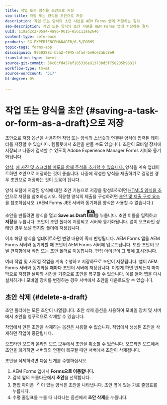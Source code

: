 ```yaml
---
title: 작업 또는 양식을 초안으로 저장
seo-title: 작업 또는 양식을 초안으로 저장
description: 작업 또는 양식의 초안 사본을 AEM Forms 앱에 저장하는 절차
seo-description: 작업 또는 양식의 초안 사본을 AEM Forms 앱에 저장하는 절차
uuid: 1192d2c2-05a4-4a96-9015-e56111aa2646
content-type: reference
products: SG_EXPERIENCEMANAGER/6.5/FORMS
topic-tags: forms-app
discoiquuid: 9950288c-b5a2-4945-afad-be9ce2abc8e9
translation-type: tm+mt
source-git-commit: 56c6cfd437ef185336e81373bd5f758205b96317
workflow-type: tm+mt
source-wordcount: '517'
ht-degree: 0%

---
```



# 작업 또는 양식을 초안 {#saving-a-task-or-form-as-a-draft}으로 저장

초안으로 저장 옵션을 사용하면 작업 또는 양식의 스냅숏과 연결된 양식에 입력된 데이터를 저장할 수 있습니다. 템플릿에서 초안을 만들 수도 있습니다. 초안이 모바일 장치에 저장되고 나중에 검색할 수 있도록 Adobe Experience Manager Forms 서버와 동기화됩니다.

[양식](/help/forms/using/working-with-form.md), [에 사진 및 스크리블 메모와 함께 주석을 추가할 수 있습니다. ](/help/forms/using/add-attachments.md) 양식을 계속 업데이트하면 초안으로 저장하는 것이 좋습니다. 나중에 작성한 양식을 제출하기로 결정한 경우 초안으로 저장하는 것이 도움이 됩니다.

양식 포털에 저장된 양식에 대한 초안 기능으로 저장을 활성화하려면 [HTML5 양식을 초안](/help/forms/using/saving-html5-form-draft.md)으로 저장을 참조하십시오.
적응형 양식의 제출을 구성하려면 [초안 및 제출 구성 요소](/help/forms/using/draft-submission-component.md)을 참조하십시오. (AEM Forms JEE 서버와 동기화된 양식은 사용할 수 없습니다.)

초안을 만들려면 양식을 열고 **Save as Draft** ![save-as-draft](assets/save-as-draft.png)를 누릅니다. 초안 이름을 입력하고 **저장**&#x200B;을 누릅니다. 초안이 초안 폴더에 저장되고 서버와 동기화됩니다. 앱이 오프라인 상태인 경우 보낼 편지함 폴더에 저장됩니다.

이후 해당 양식을 업데이트하면 변경 내용이 즉시 반영됩니다. AEM Forms 앱을 AEM Forms 서버와 동기화할 때 초안이 AEM Forms 서버에 업로드됩니다. 또한 초안이 보낼 편지함에서 작업 또는 초안 폴더로 이동합니다. 편집 아이콘이 그 옆에 표시됩니다.

여러 작업 및 시작점 작업을 계속 수행하고 저장하므로 초안이 저장됩니다. 앱이 AEM Forms 서버와 동기화될 때마다 초안이 서버에 저장됩니다. 이렇게 하면 언제든지 마지막으로 저장한 날짜와 시간을 기준으로 초안을 복구할 수 있습니다. 예를 들어 앱을 다시 설치하거나 모바일 장치를 변경하는 경우 서버에서 초안을 다운로드할 수 있습니다.

## 초안 삭제 {#delete-a-draft}

초안 폴더에는 모든 초안이 나열됩니다. 초안 삭제 옵션을 사용하여 모바일 장치 및 서버에서 초안을 영구적으로 삭제할 수 있습니다.

작업에서 만든 초안을 삭제하는 옵션은 사용할 수 없습니다. 작업에서 생성된 초안을 삭제하면 작업이 중단됩니다.

오프라인 모드와 온라인 모드 모두에서 초안을 취소할 수 있습니다. 오프라인 모드에서 초안을 폐기하면 서버와의 연결이 복구될 때만 서버에서 초안이 삭제됩니다.

초안을 삭제하려면 다음 단계를 수행하십시오.

1. AEM Forms 앱에서 **Forms으로 이동합니다.**
1. 검색 옆의 드롭다운에서 **초안**&#x200B;을 선택합니다.
1. 편집 아이콘 ![edit-draft-app](assets/edit-draft-app.png)이 있는 양식은 초안을 나타냅니다. 초안 옆에 있는 가로 줄임표를 누릅니다.
1. 수평 줄임표를 누를 때 나타나는 옵션에서 **초안 삭제**&#x200B;을 누릅니다.
